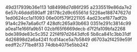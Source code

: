 49d317939b36e113
1d84998d7d86f295
a2335519e86da7e2
6e57c46ddd590aff
28178c2d9c65561d
5226ae188747627d
1ed0624cc1a11093
06e00f579f221105
4ad23cef877adf2b
91a4c29e7a6a6cf7
428dfc265a93b663
0351e291c3814c99
a0ea11e166fa9b51
02cbf65f6669decb
d7f2fa109bfa2268
bde389de83c5c352
22f4f97d2643dfc6
5b8ca841c3bb31df
4d26898d2a6a4241
fcd14ace5a7b5849
d6703a2f4259e59f
eedff2c771be8f33
74dbb4075e5bb242
